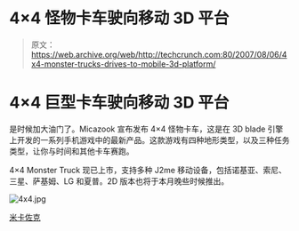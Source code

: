 # 4×4 怪物卡车驶向移动 3D 平台

> 原文：<https://web.archive.org/web/http://techcrunch.com:80/2007/08/06/4x4-monster-trucks-drives-to-mobile-3d-platform/>

# 4×4 巨型卡车驶向移动 3D 平台

是时候加大油门了。Micazook 宣布发布 4×4 怪物卡车，这是在 3D blade 引擎上开发的一系列手机游戏中的最新产品。这款游戏有四种地形类型，以及三种任务类型，让你与时间和其他卡车赛跑。

4×4 Monster Truck 现已上市，支持多种 J2me 移动设备，包括诺基亚、索尼、三星、萨基姆、LG 和夏普。2D 版本也将于本月晚些时候推出。

![4x4.jpg](img/bb9497013f8aff6fa564675ec3cfc4cd.png)

[米卡佐克](https://web.archive.org/web/20210116060319/http://www.micazook.com/)